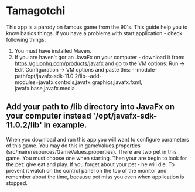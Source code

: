 # Tamagotchi
This app is a parody on famous game from the 90's. This guide help you to know basics things.
If you have a problems with start application - check following things:

1. You must have installed Maven.
2. If you are haven't gor an JavaFx on your computer - download it from: https://gluonhq.com/products/javafx 
and go to the VM options: Run -> Edit Configuration -> VM options
and paste this: --module-path/opt/javafx-sdk-11.0.2/lib--add-modules=javafx.controls,javafx.graphics,javafx.fxml,
javafx.base,javafx.media

Add your path to /lib directory into JavaFx on your computer instead '/opt/javafx-sdk-11.0.2/lib' in example.
-------------------------------------------------------------------------------------------------------------------
When you download and run this app you will want to configure parameters of this game. You may do this in 
gameValues.properties (src/main/resources/GameValues.properties). There are two pet in this game. You must choose one when
starting. Then your are begin to look for the pet: give eat and play. If you forget about your pet - he will die. 
To prevent it watch on the control panel on the top of the monitor and remember about the time, because pet miss you 
even when application is stopped.
